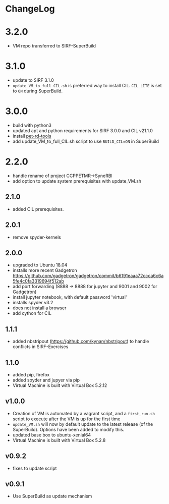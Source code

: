 # ChangeLog

# 3.2.0
- VM repo transferred to SIRF-SuperBuild

# 3.1.0
- update to SIRF 3.1.0
- `update_VM_to_full_CIL.sh` is preferred way to install CIL. `CIL_LITE` is set to `ON` during SuperBuild.

# 3.0.0
- build with python3
- updated apt and python requirements for SIRF 3.0.0 and CIL v21.1.0
- install [pet-rd-tools](https://github.com/UCL/pet-rd-tools)
- add update_VM_to_full_CIL.sh script to use `BUILD_CIL=ON` in SuperBuild

# 2.2.0

- handle rename of project CCPPETMR->SyneRBI
- add option to update system prerequisites with update_VM.sh

## 2.1.0

- added CIL prerequisites. 

## 2.0.1
- remove spyder-kernels

## 2.0.0
- upgraded to Ubuntu 18.04
- installs more recent Gadgetron https://github.com/gadgetron/gadgetron/commit/b6191eaaa72ccca6c6a5fe4c0fa3319694f512ab
- add port forwarding (8888 -> 8888 for jupyter and 9001 and 9002 for Gadgetron)
- install jupyter notebook, with default password 'virtual'
- installs spyder v3.2
- does not install a browser
- add cython for CIL


## 1.1.1
- added nbstripout (https://github.com/kynan/nbstripout) to handle conflicts in SIRF-Exercises

## 1.1.0
- added pip, firefox 
- added spyder and jupyer via pip
- Virtual Machine is built with Virtual Box 5.2.12

## v1.0.0
- Creation of VM is automated by a vagrant script, and a `first_run.sh` script to execute after the VM is up for the first time
- `update_VM.sh` will now by default update to the latest release (of the SuperBuild). Options have been added to modify this.
- updated base box to ubuntu-xenial64
- Virtual Machine is built with Virtual Box 5.2.8

## v0.9.2
- fixes to update script

## v0.9.1
-  Use SuperBuild as update mechanism
